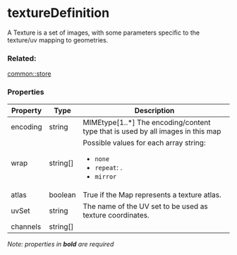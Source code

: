 # textureDefinition

A Texture is a set of images, with some parameters specific to the texture/uv mapping to geometries.

### Related:

[common::store](store.md)
### Properties

| Property | Type | Description |
| --- | --- | --- |
| encoding | string | MIMEtype[1..*] The encoding/content type that is used by all images in this map |
| wrap | string[] | <div>Possible values for each array string:<ul><li>`none`</li><li>`repeat`: .</li><li>`mirror`</li></ul></div> |
| atlas | boolean | True if the Map represents a texture atlas. |
| uvSet | string | The name of the UV set to be used as texture coordinates. |
| channels | string[] |  |

*Note: properties in **bold** are required*

